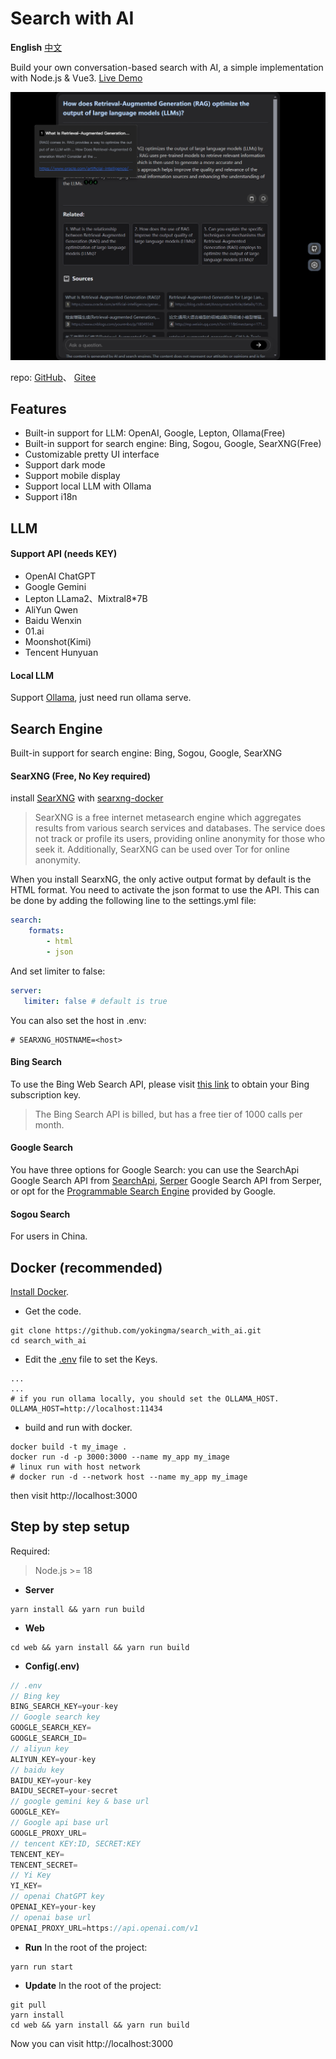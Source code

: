 # Search with AI
**English** [中文](./README_CN.md)  

Build your own conversation-based search with AI, a simple implementation with Node.js & Vue3. [Live Demo](https://isou.chat/)  

<div align="center">
 <img src="./screenshot.png" alt="Search with AI" />
</div>

repo: [GitHub](https://github.com/yokingma/search_with_ai)、 [Gitee](https://gitee.com/zac_ma/search_with_ai)  

## Features
* Built-in support for LLM: OpenAI, Google, Lepton, Ollama(Free)
* Built-in support for search engine: Bing, Sogou, Google, SearXNG(Free)
* Customizable pretty UI interface
* Support dark mode
* Support mobile display
* Support local LLM with Ollama
* Support i18n

## LLM

#### Support API (needs KEY)
* OpenAI ChatGPT
* Google Gemini
* Lepton LLama2、Mixtral8*7B
* AliYun Qwen
* Baidu Wenxin
* 01.ai
* Moonshot(Kimi)
* Tencent Hunyuan

#### Local LLM
Support [Ollama](https://github.com/ollama/ollama), just need run ollama serve.

## Search Engine
Built-in support for search engine: Bing, Sogou, Google, SearXNG

#### SearXNG (Free, No Key required)
install [SearXNG](https://github.com/searxng/searxng) with [searxng-docker](https://github.com/searxng/searxng-docker)
> SearXNG is a free internet metasearch engine which aggregates results from various search services and databases. The service does not track or profile its users, providing online anonymity for those who seek it. Additionally, SearXNG can be used over Tor for online anonymity.

When you install SearxNG, the only active output format by default is the HTML format. You need to activate the json format to use the API. This can be done by adding the following line to the settings.yml file:
```yaml
search:
    formats:
        - html
        - json
```
And set limiter to false:
```yaml
server:
   limiter: false # default is true
```

You can also set the host in .env:
```shell
# SEARXNG_HOSTNAME=<host>
```

#### Bing Search
To use the Bing Web Search API, please visit [this link](https://www.microsoft.com/en-us/bing/apis/bing-web-search-api) to obtain your Bing subscription key.
> The Bing Search API is billed, but has a free tier of 1000 calls per month.

#### Google Search
You have three options for Google Search: you can use the SearchApi Google Search API from [SearchApi](https://www.searchapi.io/), [Serper](https://www.serper.dev/) Google Search API from Serper, or opt for the [Programmable Search Engine](https://developers.google.com/custom-search) provided by Google.

#### Sogou Search
For users in China.

## Docker (recommended)

[Install Docker](https://docs.docker.com/install/).
* Get the code.
```shell
git clone https://github.com/yokingma/search_with_ai.git
cd search_with_ai
```
* Edit the [.env](https://github.com/yokingma/search_with_ai/blob/main/.env) file to set the Keys.
```shell
...
...
# if you run ollama locally, you should set the OLLAMA_HOST.
OLLAMA_HOST=http://localhost:11434
```

* build and run with docker.

```shell
docker build -t my_image .
docker run -d -p 3000:3000 --name my_app my_image
# linux run with host network
# docker run -d --network host --name my_app my_image
```
then visit http://localhost:3000

## Step by step setup

Required:
> Node.js >= 18

* **Server**
```shell
yarn install && yarn run build
```

* **Web**
```shell
cd web && yarn install && yarn run build
```

* **Config(.env)**
```ts
// .env
// Bing key
BING_SEARCH_KEY=your-key
// Google search key
GOOGLE_SEARCH_KEY=
GOOGLE_SEARCH_ID=
// aliyun key
ALIYUN_KEY=your-key
// baidu key
BAIDU_KEY=your-key
BAIDU_SECRET=your-secret
// google gemini key & base url
GOOGLE_KEY=
// Google api base url
GOOGLE_PROXY_URL=
// tencent KEY:ID, SECRET:KEY
TENCENT_KEY=
TENCENT_SECRET=
// Yi Key
YI_KEY=
// openai ChatGPT key
OPENAI_KEY=your-key
// openai base url
OPENAI_PROXY_URL=https://api.openai.com/v1
```

* **Run**
In the root of the project:
```shell
yarn run start 
```

* **Update**
In the root of the project:
```shell
git pull
yarn install
cd web && yarn install && yarn run build
```

Now you can visit http://localhost:3000
